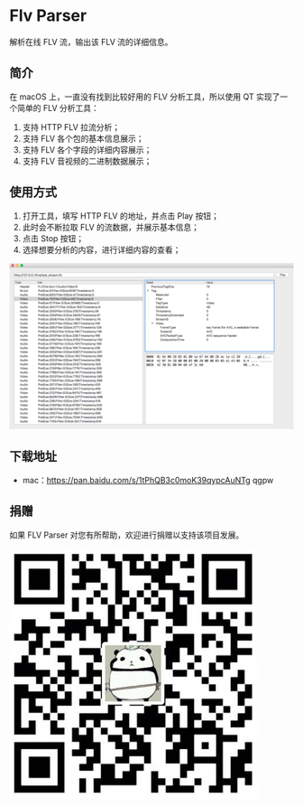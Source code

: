 # Flv Parser

解析在线 FLV 流，输出该 FLV 流的详细信息。

## 简介

在 macOS 上，一直没有找到比较好用的 FLV 分析工具，所以使用 QT 实现了一个简单的 FLV 分析工具：

1. 支持 HTTP FLV 拉流分析；
2. 支持 FLV 各个包的基本信息展示；
3. 支持 FLV 各个字段的详细内容展示；
4. 支持 FLV 音视频的二进制数据展示；

## 使用方式

1. 打开工具，填写 HTTP FLV 的地址，并点击 Play 按钮；
2. 此时会不断拉取 FLV 的流数据，并展示基本信息；
3. 点击 Stop 按钮；
4. 选择想要分析的内容，进行详细内容的查看；

![](sample.png)

## 下载地址

* mac：https://pan.baidu.com/s/1tPhQB3c0moK39qypcAuNTg qgpw

## 捐赠

如果 FLV Parser 对您有所帮助，欢迎进行捐赠以支持该项目发展。

![](donate.png)

